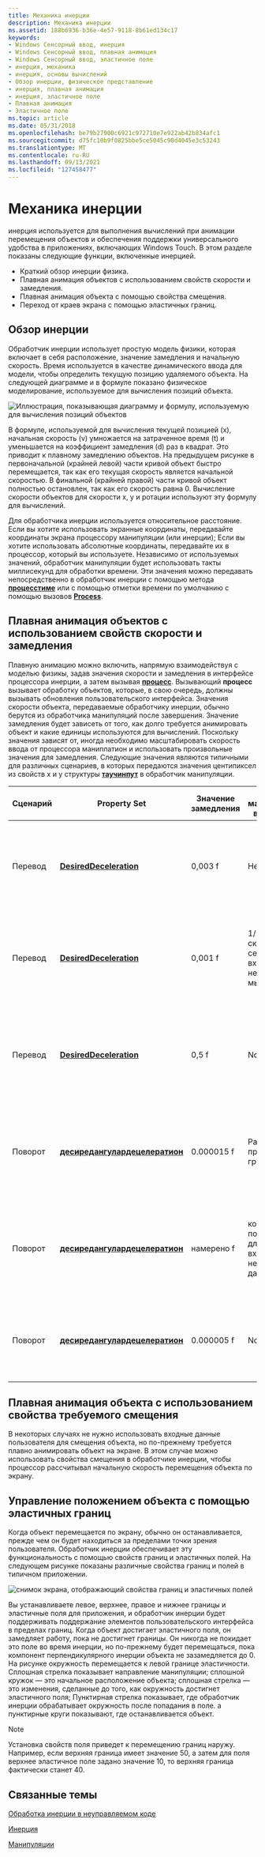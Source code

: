 ```yaml
---
title: Механика инерции
description: Механика инерции
ms.assetid: 188b6936-b36e-4e57-9118-8b61ed134c17
keywords:
- Windows Сенсорный ввод, инерция
- Windows Сенсорный ввод, плавная анимация
- Windows Сенсорный ввод, эластичное поле
- инерция, механика
- инерция, основы вычислений
- Обзор инерции, физическое представление
- инерция, плавная анимация
- инерция, эластичное поле
- Плавная анимация
- Эластичное поле
ms.topic: article
ms.date: 05/31/2018
ms.openlocfilehash: be79b27900c6921c972710e7e922ab42b834afc1
ms.sourcegitcommit: d75fc10b9f0825bbe5ce5045c90d4045e3c53243
ms.translationtype: MT
ms.contentlocale: ru-RU
ms.lasthandoff: 09/13/2021
ms.locfileid: "127458477"
---
```

# <a name="inertia-mechanics"></a>Механика инерции

инерция используется для выполнения вычислений при анимации перемещения объектов и обеспечения поддержки универсального удобства в приложениях, включающих Windows Touch. В этом разделе показаны следующие функции, включенные инерцией.

-   Краткий обзор инерции физика.
-   Плавная анимация объектов с использованием свойств скорости и замедления.
-   Плавная анимация объекта с помощью свойства смещения.
-   Переход от краев экрана с помощью эластичных границ.

## <a name="inertia-physics-overview"></a>Обзор инерции

Обработчик инерции использует простую модель физики, которая включает в себя расположение, значение замедления и начальную скорость. Время используется в качестве динамического ввода для модели, чтобы определить текущую позицию удаляемого объекта. На следующей диаграмме и в формуле показано физическое моделирование, используемое для вычисления позиций объекта.

![Иллюстрация, показывающая диаграмму и формулу, используемую для вычисления позиций объектов](images/velocity.png)

В формуле, используемой для вычисления текущей позицией (x), начальная скорость (v) умножается на затраченное время (t) и уменьшается на коэффициент замедления (d) раз в квадрат. Это приводит к плавному замедлению объектов. На предыдущем рисунке в первоначальной (крайней левой) части кривой объект быстро перемещается, так как его текущая скорость является начальной скоростью. В финальной (крайней правой) части кривой объект полностью остановлен, так как его скорость равна 0. Вычисление скорости объектов для скорости x, y и ротации используют эту формулу для вычислений.

Для обработчика инерции используется относительное расстояние. Если вы хотите использовать экранные координаты, передавайте координаты экрана процессору манипуляции (или инерции); Если вы хотите использовать абсолютные координаты, передавайте их в процессор, который вы используете. Независимо от используемых значений, обработчик манипуляции будет использовать такты миллисекунд для обработки времени. Эти значения можно передавать непосредственно в обработчик инерции с помощью метода [**процесстиме**](/windows/desktop/api/manipulations/nf-manipulations-iinertiaprocessor-processtime) или с помощью отметки времени по умолчанию с помощью вызовов [**Process**](/windows/desktop/api/manipulations/nf-manipulations-iinertiaprocessor-process).

## <a name="smooth-object-animation-using-the-velocity-and-deceleration-properties"></a>Плавная анимация объектов с использованием свойств скорости и замедления

Плавную анимацию можно включить, напрямую взаимодействуя с моделью физикы, задав значения скорости и замедления в интерфейсе процессора инерции, а затем вызывая [**процесс**](/windows/desktop/api/manipulations/nf-manipulations-iinertiaprocessor-process). Вызывающий **процесс** вызывает обработку объектов, которые, в свою очередь, должны вызывать обновления пользовательского интерфейса. Значения скорости объекта, передаваемые обработчику инерции, обычно берутся из обработчика манипуляций после завершения. Значение замедления будет зависеть от того, как долго требуется анимировать объект и какие единицы используются для вычислений. Поскольку значения зависят от, иногда необходимо масштабировать скорость ввода от процессора маниплатион и использовать произвольные значения для замедления. Следующие значения являются типичными для различных сценариев, в которых передаются значения центипиксел из свойств x и y структуры [**таучинпут**](/windows/win32/api/winuser/ns-winuser-touchinput) в обработчик манипуляции.



| Сценарий    | Property Set                                                                       | Значение замедления | Типичное масштабирование ввода скорости                                  | Примечания                                                                                 |
|-------------|------------------------------------------------------------------------------------|--------------------|-----------------------------------------------------------------|---------------------------------------------------------------------------------------|
| Перевод | [**DesiredDeceleration**](/windows/desktop/api/manipulations/nf-manipulations-iinertiaprocessor-get_desireddeceleration)               | 0,003 f             | Нет.                                                           | Использование этого значения приводит к увеличению расстояния при использовании сенсорного ввода.    |
| Перевод | [**DesiredDeceleration**](/windows/desktop/api/manipulations/nf-manipulations-iinertiaprocessor-get_desireddeceleration)               | 0,001 f             | 1/20 начальная скорость для сенсорных входных данных, нет для входов мыши | Использование этого значения позволяет анимировать вторую, заданную обычную входную скорость.      |
| Перевод | [**DesiredDeceleration**](/windows/desktop/api/manipulations/nf-manipulations-iinertiaprocessor-get_desireddeceleration)               | 0,5 f               | None                                                            | использование этого значения дает естественную возможность анимации на больших Windows сенсорных экранах.   |
| Поворот    | [**десиредангулардецелератион**](/windows/desktop/api/manipulations/nf-manipulations-iinertiaprocessor-get_desiredangulardeceleration) | 0.000015 f          | Радианы преобразуются в градусы.                                   | Использование этого значения приводит к длительным анимациям вращения при использовании сенсорного ввода.      |
| Поворот    | [**десиредангулардецелератион**](/windows/desktop/api/manipulations/nf-manipulations-iinertiaprocessor-get_desiredangulardeceleration) | намерено f           | коэффициент поворота 1/40th для сенсорных входных данных, нет для входных данных мыши   | Это значение в радианах, поэтому необходимо использовать очень небольшие значения замедления и скорости. |
| Поворот    | [**десиредангулардецелератион**](/windows/desktop/api/manipulations/nf-manipulations-iinertiaprocessor-get_desiredangulardeceleration) | 0.000005 f          | None                                                            | это значение имеет естественное поведение в больших Windows сенсорных экранах.                        |



 

## <a name="smooth-object-animation-using-the-desired-displacement-property"></a>Плавная анимация объекта с использованием свойства требуемого смещения

В некоторых случаях не нужно использовать входные данные пользователя для смещения объекта, но по-прежнему требуется плавно анимировать объект на экране. В этом случае можно использовать свойства смещения в обработчике инерции, чтобы процессор рассчитывал начальную скорость перемещения объекта по экрану.

## <a name="controlling-object-position-using-elastic-bounds"></a>Управление положением объекта с помощью эластичных границ

Когда объект перемещается по экрану, обычно он останавливается, прежде чем он будет находиться за пределами точки зрения пользователя. Обработчик инерции обеспечивает эту функциональность с помощью свойств границ и эластичных полей. На следующем рисунке показаны различные свойства границ и полей в типичном приложении.

![снимок экрана, отображающий свойства границ и эластичных полей](images/elastic-illustrated.png)

Вы устанавливаете левое, верхнее, правое и нижнее границы и эластичные поля для приложения, и обработчик инерции будет поддерживать поддержание элементов пользовательского интерфейса в пределах границ. Когда объект достигает эластичного поля, он замедляет работу, пока не достигнет границы. Он никогда не покидает это поле во время инерции, но по-прежнему будет перемещаться, пока компонент перпендикулярного инерции объекта не зазамедляется до 0. На рисунке окружность перемещается к левой границе эластичности. Сплошная стрелка показывает направление манипуляции; сплошной кружок — это начальное расположение объекта; сплошная стрелка — это изменения, сделанные до того, как окружность достигнет эластичного поля; Пунктирная стрелка показывает, где обработчик инерции обрабатывает окружность после попадания в поле. а пунктирные круги показывают, где останавливается объект.

> [!Note]  
> Установка свойств поля приведет к перемещению границ наружу. Например, если верхняя граница имеет значение 50, а затем для поля верхнее эластичное поле задано значение 10, то верхняя граница фактически станет 40.

 

## <a name="related-topics"></a>Связанные темы

<dl> <dt>

[Обработка инерции в неуправляемом коде](handling-inertia-in-unmanaged-code.md)
</dt> <dt>

[Инерция](getting-started-with-inertia.md)
</dt> <dt>

[Манипуляции](getting-started-with-manipulations.md)
</dt> </dl>

 

 




